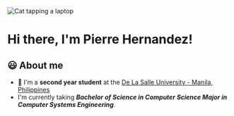 <div>
<img src="https://c.tenor.com/LSDeBe2JAfoAAAAC/cat-coding.gif" alt="Cat tapping a laptop"><br>
<h1>Hi there, I'm Pierre Hernandez!</h1>
</div>

## 😃 About me
- 📗 I'm a **second year student** at the [De La Salle University - Manila, Philippines]
- I'm currently taking ***Bachelor of Science in Computer Science Major in Computer Systems Engineering***.

<!--
**Pierre120/Pierre120** is a ✨ _special_ ✨ repository because its `README.md` (this file) appears on your GitHub profile.

Here are some ideas to get you started:

- 🔭 I’m currently working on ...
- 🌱 I’m currently learning ...
- 👯 I’m looking to collaborate on ...
- 🤔 I’m looking for help with ...
- 💬 Ask me about ...
- 📫 How to reach me: ...
- 😄 Pronouns: ...
- ⚡ Fun fact: ...
-->


[De La Salle University - Manila, Philippines]: https://www.dlsu.edu.ph/
